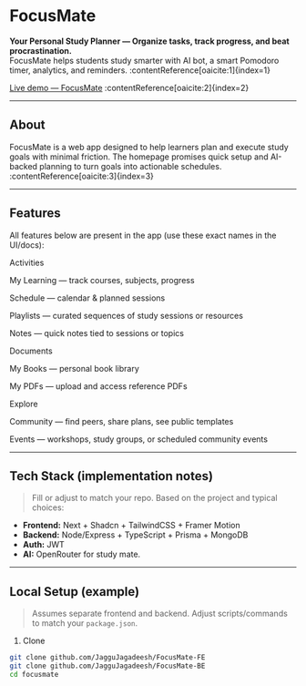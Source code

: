 # FocusMate
**Your Personal Study Planner — Organize tasks, track progress, and beat procrastination.**  
FocusMate helps students study smarter with AI bot, a smart Pomodoro timer, analytics, and reminders. :contentReference[oaicite:1]{index=1}

[Live demo — FocusMate](https://focus-mate-fe.vercel.app) :contentReference[oaicite:2]{index=2}

---

## About
FocusMate is a web app designed to help learners plan and execute study goals with minimal friction. The homepage promises quick setup and AI-backed planning to turn goals into actionable schedules. :contentReference[oaicite:3]{index=3}

---

## Features

All features below are present in the app (use these exact names in the UI/docs):

Activities

My Learning — track courses, subjects, progress

Schedule — calendar & planned sessions

Playlists — curated sequences of study sessions or resources

Notes — quick notes tied to sessions or topics

Documents

My Books — personal book library

My PDFs — upload and access reference PDFs

Explore

Community — find peers, share plans, see public templates

Events — workshops, study groups, or scheduled community events

---

## Tech Stack (implementation notes)
> Fill or adjust to match your repo. Based on the project and typical choices:
- **Frontend:** Next + Shadcn + TailwindCSS + Framer Motion  
- **Backend:** Node/Express + TypeScript + Prisma + MongoDB
- **Auth:** JWT
- **AI:** OpenRouter for study mate.

---

## Local Setup (example)
> Assumes separate frontend and backend. Adjust scripts/commands to match your `package.json`.

1. Clone
```bash
git clone github.com/JagguJagadeesh/FocusMate-FE
git clone github.com/JagguJagadeesh/FocusMate-BE
cd focusmate
